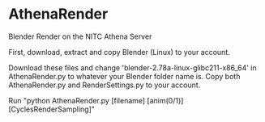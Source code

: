 # AthenaRender
Blender Render on the NITC Athena Server

First, download, extract and copy Blender (Linux) to your account.

Download these files and change 'blender-2.78a-linux-glibc211-x86_64' in AthenaRender.py to whatever your Blender folder name is.
Copy both AthenaRender.py and RenderSettings.py to your account.

Run "python AthenaRender.py [filename] [anim(0/1)] [CyclesRenderSampling]"
